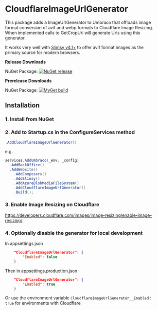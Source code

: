 CloudflareImageUrlGenerator
============
This package adds a ImageUrlGenerator to Umbraco that offloads image format conversion of avif and webp formats to Cloudflare Image Resizing. When implemented calls to GetCropUrl will generate Urls using this generator.

It works very well with [Slimsy v4.1+](https://github.com/Jeavon/Slimsy) to offer avif format images as the primary source for modern browsers. 

__Release Downloads__

NuGet Package: [![NuGet release](https://img.shields.io/nuget/vpre/Umbraco.Community.CloudflareImageUrlGenerator.svg)](https://www.nuget.org/packages/Umbraco.Community.CloudflareImageUrlGenerator/)

__Prerelease Downloads__

NuGet Package: [![MyGet build](https://img.shields.io/myget/umbraco-packages/vpre/Umbraco.Community.CloudflareImageUrlGenerator.svg)](https://www.myget.org/feed/umbraco-packages/package/nuget/Umbraco.Community.CloudflareImageUrlGenerator)

## Installation

### 1. Install from NuGet

### 2. Add to Startup.cs in the ConfigureServices method

```c#
.AddCloudflareImageUrlGenerator()
```

e.g.

```c#
services.AddUmbraco(_env, _config)
  .AddBackOffice()
  .AddWebsite()
	.AddComposers()
	.AddSlimsy()
	.AddAzureBlobMediaFileSystem()
	.AddCloudflareImageUrlGenerator()
	.Build();
```

### 3. Enable Image Resizing on Cloudflare

https://developers.cloudflare.com/images/image-resizing/enable-image-resizing/

### 4. Optionally disable the generator for local development

In appsettings.json

```json
	"CloudflareImageUrlGenerator": {
		"Enabled": false
	}
```

Then in appsettings.production.json

```json
	"CloudflareImageUrlGenerator": {
		"Enabled": true
	}
```

Or use the environment variable `CloudflareImageUrlGenerator__Enabled` : `true` for environments with Cloudflare